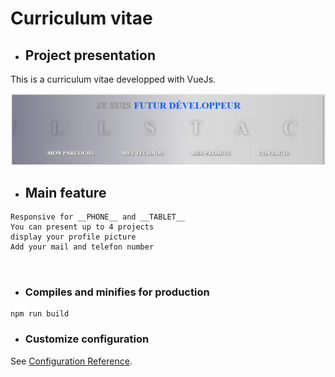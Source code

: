 # Curriculum vitae

- ## Project presentation

This is a curriculum vitae developped with VueJs.

![image extrait de mon CV](https://github.com/aviateur22/moncv/blob/master/src/assets/images/banner.PNG "Titre, facultatif")

- ## Main feature
```
Responsive for __PHONE__ and __TABLET__ 
You can present up to 4 projects
display your profile picture
Add your mail and telefon number



```

- ### Compiles and minifies for production
```
npm run build
```

- ### Customize configuration
See [Configuration Reference](https://cli.vuejs.org/config/).
